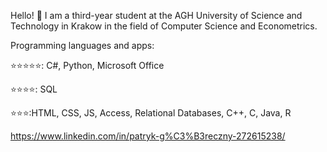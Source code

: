 Hello! 👋
I am a third-year student at the AGH University of Science and Technology in Krakow in the field of Computer Science and Econometrics. 

Programming languages and apps:

⭐⭐⭐⭐⭐: C#, Python, Microsoft Office

⭐⭐⭐⭐: SQL

⭐⭐⭐:HTML, CSS, JS, Access, Relational Databases, C++, C, Java, R


https://www.linkedin.com/in/patryk-g%C3%B3reczny-272615238/
